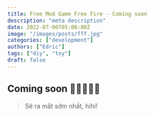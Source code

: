 ```yaml
---
title: Free Mod Game Free Fire - Coming soon
description: "meta description"
date: 2022-07-06T05:00:00Z
image: "/images/posts/fff.jpg"
categories: ["development"]
authors: ["Edric"]
tags: ["diy", "toy"]
draft: false
---
```


## Coming soon 🚀🚀🚀🚀🚀

> Sẽ ra mắt sớm nhất, hihi!